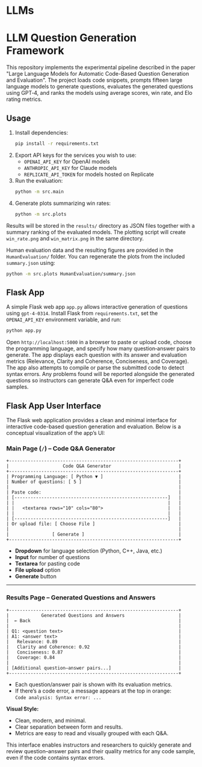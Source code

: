 # LLMs
# LLM Question Generation Framework

This repository implements the experimental pipeline described in the paper
"Large Language Models for Automatic Code-Based Question Generation and
Evaluation". The project loads code snippets, prompts fifteen large language
models to generate questions, evaluates the generated questions using GPT‑4, and
ranks the models using average scores, win rate, and Elo rating metrics.

## Usage
1. Install dependencies:
   ```bash
   pip install -r requirements.txt
   ```
2. Export API keys for the services you wish to use:
   - `OPENAI_API_KEY` for OpenAI models
   - `ANTHROPIC_API_KEY` for Claude models
   - `REPLICATE_API_TOKEN` for models hosted on Replicate
3. Run the evaluation:
   ```bash
   python -m src.main
   ```
4. Generate plots summarizing win rates:
   ```bash
   python -m src.plots
   ```

Results will be stored in the `results/` directory as JSON files together with a
summary ranking of the evaluated models. The plotting script will create
`win_rate.png` and `win_matrix.png` in the same directory.

Human evaluation data and the resulting figures are provided in the
`HumanEvaluation/` folder. You can regenerate the plots from the included
`summary.json` using:

```bash
python -m src.plots HumanEvaluation/summary.json
```

## Flask App
A simple Flask web app `app.py` allows interactive generation of questions using `gpt-4-0314`. Install Flask from `requirements.txt`, set the `OPENAI_API_KEY` environment variable, and run:

```bash
python app.py
```

Open `http://localhost:5000` in a browser to paste or upload code, choose the programming language, and specify how many question‑answer pairs to generate. The app displays each question with its answer and evaluation metrics (Relevance, Clarity and Coherence, Conciseness, and Coverage).
The app also attempts to compile or parse the submitted code to detect syntax errors. Any problems found will be reported alongside the generated questions so instructors can generate Q&A even for imperfect code samples.

## Flask App User Interface

The Flask web application provides a clean and minimal interface for interactive code-based question generation and evaluation. Below is a conceptual visualization of the app’s UI:

### Main Page (`/`) – Code Q&A Generator

```
+---------------------------------------------------------------+
|                    Code Q&A Generator                         |
+---------------------------------------------------------------+
| Programming Language: [ Python ▼ ]                            |
| Number of questions: [ 5 ]                                    |
|                                                               |
| Paste code:                                                   |
| [---------------------------------------------------------]   |
| |                                                         |   |
| |   <textarea rows="10" cols="80">                        |   |
| |                                                         |   |
| [---------------------------------------------------------]   |
| Or upload file: [ Choose File ]                               |
|                                                               |
|                [ Generate ]                                   |
+---------------------------------------------------------------+
```
- **Dropdown** for language selection (Python, C++, Java, etc.)
- **Input** for number of questions
- **Textarea** for pasting code
- **File upload** option
- **Generate** button

---

### Results Page – Generated Questions and Answers

```
+---------------------------------------------------------------+
|            Generated Questions and Answers                    |
|  ← Back                                                       |
|                                                               |
| Q1: <question text>                                           |
| A1: <answer text>                                             |
|   Relevance: 0.89                                             |
|   Clarity and Coherence: 0.92                                 |
|   Conciseness: 0.87                                           |
|   Coverage: 0.84                                              |
|                                                               |
| [Additional question–answer pairs...]                         |
+---------------------------------------------------------------+
```
- Each question/answer pair is shown with its evaluation metrics.
- If there’s a code error, a message appears at the top in orange:  
  `Code analysis: Syntax error: ...`

**Visual Style:**
- Clean, modern, and minimal.
- Clear separation between form and results.
- Metrics are easy to read and visually grouped with each Q&A.

This interface enables instructors and researchers to quickly generate and review question–answer pairs and their quality metrics for any code sample, even if the code contains syntax errors.
